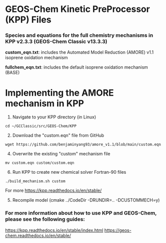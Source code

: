 # GEOS-Chem Kinetic PreProcessor (KPP) Files
### Species and equations for the full chemistry mechanisms in KPP v2.3.3 (GEOS-Chem Classic v13.3.3)

**custom_eqn.txt**: includes the Automated Model Reduction (AMORE) v1.1 isoprene oxidation mechanism 

**fullchem_eqn.txt**: includes the default isoprene oxidation mechanism (BASE)

# Implementing the AMORE mechanism in KPP
1. Navigate to your KPP directory (in Linux)
```
cd ~/GCClassic/src/GEOS-Chem/KPP
```
2. Download the "custom.eqn" file from GitHub
```
wget https://github.com/benjaminyang93/amore_v1.1/blob/main/custom.eqn
```
4. Overwrite the existing "custom" mechanism file
```
mv custom.eqn custom/custom.eqn
```
6. Run KPP to create new chemical solver Fortran-90 files
```
./build_mechanism.sh custom
```
For more https://kpp.readthedocs.io/en/stable/

5. Recompile model (cmake ../CodeDir -DRUNDIR=.. -DCUSTOMMECH=y)

### For more information about how to use KPP and GEOS-Chem, please see the following guides:
https://kpp.readthedocs.io/en/stable/index.html
https://geos-chem.readthedocs.io/en/stable/
